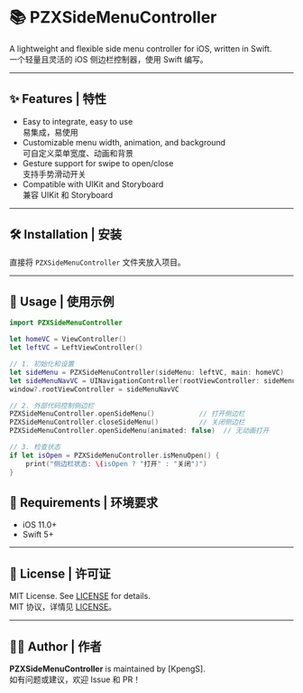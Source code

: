 # 📚 PZXSideMenuController

A lightweight and flexible side menu controller for iOS, written in Swift.  
一个轻量且灵活的 iOS 侧边栏控制器，使用 Swift 编写。

---

## ✨ Features | 特性

- Easy to integrate, easy to use  
  易集成，易使用
- Customizable menu width, animation, and background  
  可自定义菜单宽度、动画和背景
- Gesture support for swipe to open/close  
  支持手势滑动开关
- Compatible with UIKit and Storyboard  
  兼容 UIKit 和 Storyboard

---

## 🛠 Installation | 安装

直接将 `PZXSideMenuController` 文件夹放入项目。

---

## 🚀 Usage | 使用示例

```swift
import PZXSideMenuController

let homeVC = ViewController()
let leftVC = LeftViewController()

// 1. 初始化和设置
let sideMenu = PZXSideMenuController(sideMenu: leftVC, main: homeVC)
let sideMenuNavVC = UINavigationController(rootViewController: sideMenu)
window?.rootViewController = sideMenuNavVC

// 2. 外部代码控制侧边栏
PZXSideMenuController.openSideMenu()           // 打开侧边栏
PZXSideMenuController.closeSideMenu()          // 关闭侧边栏
PZXSideMenuController.openSideMenu(animated: false)  // 无动画打开

// 3. 检查状态
if let isOpen = PZXSideMenuController.isMenuOpen() {
    print("侧边栏状态: \(isOpen ? "打开" : "关闭")")
}
```
## 📄 Requirements | 环境要求

- iOS 11.0+
- Swift 5+

---

## 📌 License | 许可证

MIT License. See [LICENSE](./LICENSE) for details.  
MIT 协议，详情见 [LICENSE](./LICENSE)。

---

## 👨‍💻 Author | 作者

**PZXSideMenuController** is maintained by [KpengS].  
如有问题或建议，欢迎 Issue 和 PR！
